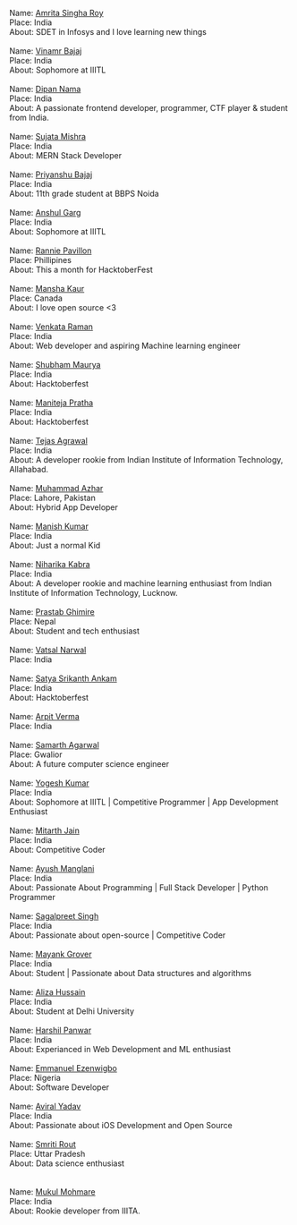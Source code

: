 Name: [Amrita Singha Roy](https://github.com/uzumakinaruto96)<br/>
Place: India<br/>
About: SDET in Infosys and I love learning new things<br/>
<br/>
Name: [Vinamr Bajaj](https://github.com/bajajvinamr)<br/>
Place: India<br/>
About: Sophomore at IIITL<br/>
<br/>
Name: [Dipan Nama](https://www.github.com/DipanNama)</br>
Place: India</br>
About: A passionate frontend developer, programmer, CTF player & student from India.</br>
<br/>
Name: [Sujata Mishra](https://github.com/sujata13)<br/>
Place: India<br/>
About: MERN Stack Developer<br/>
<br/>
Name: [Priyanshu Bajaj](https://github.com/Priyanshuuuu)<br/>
Place: India<br/>
About: 11th grade student at BBPS Noida<br/>
<br/>
Name: [Anshul Garg](https://github.com/anshul0771)<br/>
Place: India<br/>
About: Sophomore at IIITL<br/>
<br/>
Name: [Rannie Pavillon](https://github.com/RanniePavillon)<br/>
Place: Phillipines<br/>
About: This a month for HacktoberFest<br/>
<br/>
Name: [Mansha Kaur](https://github.com/error400-del)<br/>
Place: Canada<br/>
About: I love open source <3 <br/>
<br/>
Name: [Venkata Raman](https://github.com/venkataraman123)<br/>
Place: India<br/>
About: Web developer and aspiring Machine learning engineer<br/>
<br/>
Name: [Shubham Maurya](https://github.com/codeShaurya)<br/>
Place: India<br/>
About: Hacktoberfest<br/>
<br/>
Name: [Maniteja Pratha](https://github.com/Manitej66)<br/>
Place: India<br/>
About: Hacktoberfest<br/>
<br/>
Name: [Tejas Agrawal](https://github.com/cyber-venom003)<br/>
Place: India<br/>
About: A developer rookie from Indian Institute of Information Technology, Allahabad.<br/>
<br/>
Name: [Muhammad Azhar](https://github.com/muazhar)<br/>
Place: Lahore, Pakistan<br/>
About: Hybrid App Developer <br/>
<br/>
Name: [Manish Kumar](https://github.com/maku123)<br/>
Place: India<br/>
About: Just a normal Kid<br/>
<br/>
Name: [Niharika Kabra](https://github.com/feyre-2001)<br/>
Place: India<br/>
About: A developer rookie and machine learning enthusiast from Indian Institute of Information Technology, Lucknow.<br/>
<br/>
Name: [Prastab Ghimire](https://github.com/Prastab)<br/>
Place: Nepal<br/>
About: Student and tech enthusiast<br/>
<br/>
Name: [Vatsal Narwal](https://github.com/VatsalNarwal)<br/>
Place: India<br/>
</br>
Name: [Satya Srikanth Ankam](https://github.com/mindfreakersatya)<br/>
Place: India<br/>
About: Hacktoberfest<br/>
</br>
Name: [Arpit Verma](https://github.com/arpit-jpg)<br/>
Place: India<br/>
<br/>
Name: [Samarth Agarwal](https://github.com/Thecapable)<br/>
Place: Gwalior<br/>
About: A future computer science engineer<br/>
</br>
Name: [Yogesh Kumar](https://github.com/yk1ax)<br/>
Place: India<br/>
About: Sophomore at IIITL | Competitive Programmer | App Development Enthusiast <br/>
<br/>
Name: [Mitarth Jain](https://github.com/mitarthjain)<br/>
Place: India<br/>
About: Competitive Coder<br/>
<br/>
Name: [Ayush Manglani](https://github.com/Ayushmanglani)<br/>
Place: India<br/>
About: Passionate About Programming | Full Stack Developer | Python Programmer <br/>
<br/>
Name: [Sagalpreet Singh](https://github.com/sagalpreet)<br/>
Place: India<br/>
About: Passionate about open-source | Competitive Coder<br/>
<br/>
Name: [Mayank Grover](https://github.com/MayankG514)<br/>
Place: India<br/>
About: Student | Passionate about Data structures and algorithms<br/>
<br/>
Name: [Aliza Hussain](https://github.com/error404-afk)<br/>
Place: India<br/>
About: Student at Delhi University<br/>
<br/>
Name: [Harshil Panwar](https://github.com/HarshilP03)<br/>
Place: India</br>
About: Experianced in Web Development and ML enthusiast</br>
<br/>
Name: [Emmanuel Ezenwigbo](https://github.com/SkyC0der)<br/>
Place: Nigeria<br/>
About: Software Developer<br/>
<br/>
Name: [Aviral Yadav](https://github.com/aviralx10)<br/>
Place: India<br/>
About: Passionate about iOS Development and Open Source<br/>
<br/>
Name: [Smriti Rout](https://github.com/smriti2311)<br/>
Place: Uttar Pradesh<br/>
About: Data science enthusiast<br/>
<br/>
<br/>
Name: [Mukul Mohmare](https://github.com/Mu-C00L)<br/>
Place: India<br/>
About: Rookie developer from IIITA.<br/>
<br/>
